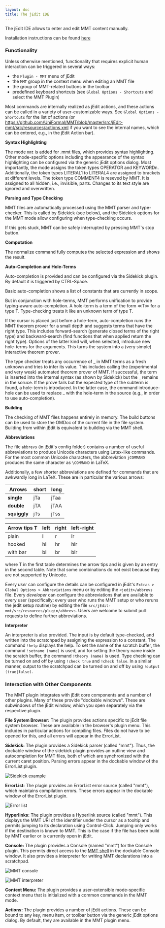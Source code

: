 ```yaml
---
layout: doc
title: The jEdit IDE
---
```


The jEdit IDE allows to enter and edit MMT content manually.

Installation instructions can be found [here](../setup/jedit.html)

### Functionality

Unless otherwise mentioned, functionality that requires explicit human interaction can be triggered in several ways:
* the `Plugin - MMT` menu of jEdit
* the `MMT` group in the context menu when editing an MMT file
* the group of MMT-related buttons in the toolbar
* predefined keyboard shortcuts (see `Global Options - Shortcuts` and select the MMT Plugin)

Most commands are internally realized as jEdit actions, and these actions can be called in a variety of user-customizable ways.
See `Global Options - Shortcuts` for the list of actions (or https://github.com/UniFormal/MMT/blob/master/src/jEdit-mmt/src/resources/actions.xml if you want to see the internal names, which can be entered, e.g., in the jEdit Action bar).

**Syntax Highlighting**

The mode `mmt` is added for .mmt files, which provides syntax highlighting.
Other mode-specific options including the appearance of the syntax highlighting can be configured via the generic jEdit options dialog.
Most importantly, the mode assigns the token types OPERATOR and KEYWORDn. Additionally, the token types LITERAL1 to LITERAL4 are assigned to brackets at different levels.
The token type COMMENT4 is reseved by MMT. It is assigned to all hidden, i.e., invisible, parts. Changes to its text style are ignored and overwritten.

**Parsing and Type Checking**

MMT files are automatically processed using the MMT parser and type-checker.
This is called by Sidekick (see below), and the Sidekick options for the MMT mode allow configuring when type-checking occurs.

If this gets stuck, MMT can be safely interrupted by pressing MMT's stop button.

**Computation**

The normalize command fully computes the selected expression and shows the result.

**Auto-Completion and Hole-Terms**

Auto-completion is provided and can be configured via the Sidekick plugin. By default it is triggered by CTRL-Space.

Basic auto-completion shows a list of constants that are currently in scope.

But in conjunction with hole-terms, MMT performs unification to provide typing-aware auto-completion.
A hole-term is a term of the form ≪T≫ for a type T.
Type-checking treats it like an unknown term of type T.

If the cursor is placed just before a hole-term, auto-completion runs the MMT theorem prover for a small depth and suggests terms that have the right type.
This includes forward-search (generate closed terms of the right type) and backward-search (find functions that when applied return the right type). Options of the latter kind will, when selected, introduce new hole-terms for the arguments.
This turns the system into a (very simple) interactive theorem prover.

The type checker treats any occurrence of _ in MMT terms as a fresh unknown and tries to infer its value.
This includes calling the (experimental and very weak) automated theorem prover of MMT.
If successful, the term is inserted into the internal syntax (as shown by Sidekick) but the _ remains in the soruce.
If the prove fails but the expected type of the subterm is found, a hole-term is introduced.
In the latter case, the command introduce-hole can be used to replace _ with the hole-term in the source (e.g., in order to use auto-completion).

**Building**

The checking of MMT files happens entirely in memory.
The build buttons can be used to store the OMDoc of the current file in the file system.
Building from within jEdit is equivalent to building via the MMT shell.

**Abbreviations**

The file `abbrevs` (in jEdit's config folder) contains a number of useful abbreviations to produce Unicode characters using Latex-like commands.
For the most common Unicode characters, the abbreviation `jCOMMAND` produces the same character as `\COMMAND` in LaTeX.

Additionally, a few shorter abbreviations are defined for commands that are awkwardly long in LaTeX.
These are in particular the various arrows:

Arrows | short | long
--- | --- | ---       
**single**   | jTa | jTaa
**double**   | jTA | jTAA
**squiggly** | jTs | jTss

Arrow tips T | left | right | left-right
--- | --- | --- | ---
plain    | l  | r  | lr
hooked   | hl | hr | hlr
with bar | bl | br | blr

where T in the first table determines the arrow tips and is given by an entry in the second table. Note that some combinations do not exist because they are not supported by Unicode.

Every *user* can configure the details can be configured in jEdit's `Extras > Global Options > Abbreviations` menu or by editing the `<jedit>/abbrevs` file.
Every *developer* can configure the abbreviations that are available to every user (specifically: every user who runs the MMT setup or who reruns the jedit setup routine) by editing the file `src/jEdit-mmt/src/resources/plugin/abbrevs`.
Users are welcome to submit pull requests to define further abbreviations.

**Interpreter**

An interpreter is also provided. The input is by default type-checked, and written into the scratchpad by assigning the expression to a constant. The command `!help` displays the help.
To set the name of the scratch buffer, the command `!setname (name)` is used, and for setting the theory name inside the scratch buffer, the command `!theory (name)` is used.
Type checking can be turned on and off by using `!check true` and `!check false`. In a similar manner, output to the scratchpad can be turned on and off by using `!output (true|false)`.

### Interaction with Other Components

The MMT plugin integrates with jEdit core components and a number of other plugins. Many of these provide "dockable windows". These are subwindows of the jEdit window, which you open separately via the respective plugin.

**File System Browser:** The plugin provides actions specific to jEdit file system browser. These are available in the browser's plugin menu. This includes in particular actions for compiling files. Files do not have to be opened for this, and all errors will appear in the ErrorList.

**Sidekick:** The plugin provides a Sidekick parser (called "mmt"). Thus, the dockable window of the sidekick plugin provides an outline view and autocompletion for MMT files, both of which are synchronized with the current caret position. Parsing errors appear in the dockable window of the ErrorList plugin.

![`Sidekick example`](/doc/img/screenshots/sidekick.png)

**ErrorList:**
The plugin provides an ErrorList error source (called "mmt"), which maintains compilation errors. These errors appear in the dockable window of the ErrorList plugin.

![`Error list`](/doc/img/screenshots/errorlist.png)

**Hyperlinks:**
The plugin provides a Hyperlink source (called "mmt"). This displays the MMT URI of the identifier under the cursor as a tooltip and permits jumping to its declaration using Control-Click.
Jumping only works if the destination is known to MMT. This is the case if the file has been build by MMT earlier or is currently open in jEdit.

**Console:**
The plugin provides a Console (named "mmt") for the Console plugin. This permits direct access to the [MMT shell](shell.html) in the dockable Console window. It also provides a interpreter for writing MMT declarations into a scratchpad.

![`MMT console`](/doc/img/screenshots/console.png)

![`MMT interpreter`](/doc/img/screenshots/interpreter.png)

**Context Menu:**
The plugin provides a user-extensible mode-specific context menu that is initialized with a common commands in the MMT mode.

**Actions:**
The plugin provides a number of jEdit actions. These can be bound to any key, menu item, or toolbar button via the generic jEdit options dialog. By default, they are available in the MMT plugin menu. 
